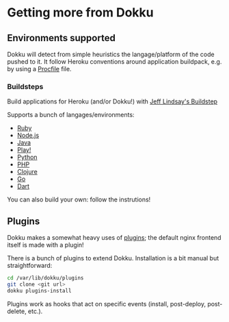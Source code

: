 # Getting more from Dokku

## Environments supported

Dokku will detect from simple heuristics the langage/platform of the code pushed to it. It follow Heroku conventions around application buildpack, e.g. by using a [Procfile](https://devcenter.heroku.com/articles/procfile) file.

### Buildsteps

Build applications for Heroku (and/or Dokku!) with [Jeff Lindsay's Buildstep](https://github.com/progrium/buildstep)

Supports a bunch of langages/environments:

* [Ruby](https://github.com/heroku/heroku-buildpack-ruby)
 * [Node.js](https://github.com/heroku/heroku-buildpack-nodejs)
 * [Java](https://github.com/heroku/heroku-buildpack-java)
 * [Play!](https://github.com/heroku/heroku-buildpack-play)
 * [Python](https://github.com/heroku/heroku-buildpack-python)
 * [PHP](https://github.com/heroku/heroku-buildpack-php.git)
 * [Clojure](https://github.com/heroku/heroku-buildpack-clojure.git)
 * [Go](https://github.com/kr/heroku-buildpack-go.git)
 * [Dart](https://github.com/igrigorik/heroku-buildpack-dart.git)

You can also build your own: follow the instrutions!

## Plugins

Dokku makes a somewhat heavy uses of [plugins](https://github.com/progrium/dokku/wiki/Plugins); the default nginx frontend itself is made with a plugin!

There is a bunch of plugins to extend Dokku. Installation is a bit manual but straightforward:

```bash
cd /var/lib/dokku/plugins
git clone <git url>
dokku plugins-install
```
Plugins work as hooks that act on specific events (install, post-deploy, post-delete, etc.).